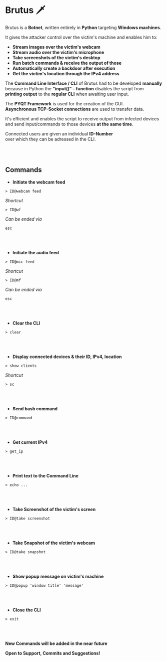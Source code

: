 # Brutus 🗡️ 

Brutus is a **Botnet**, written entirely in **Python** targeting **Windows machines**.

It gives the attacker control over the victim's machine and enables him to:

- **Stream images over the victim's webcam**
- **Stream audio over the victim's microphone**
- **Take screenshots of the victim's desktop**
- **Run batch commands & receive the output of those**
- **Automatically create a backdoor after execution**
- **Get the victim's location through the IPv4 address**

The **Command Line Interface / CLI** of Brutus had to be developed **manually**   
because in Python the **"input()" - function** disables the script from  
**printing output** to the **regular CLI** when awaiting user input.

The **PYQT Framework** is used for the creation of the GUI.   
**Asynchronous TCP-Socket connections** are used to transfer data.  

It's efficient and enables the script to receive output from infected devices  
and send input/commands to those devices **at the same time**.

Connected users are given an individual **ID-Number**  
over which they can be adressed in the CLI.

<br></br>
## Commands

- **Initiate the webcam feed**
```shell  
> ID@webcam feed 
```
_Shortcut_
```shell
> ID@wf 
``` 
_Can be ended via_
```shell
esc
```

<br></br>
- **Initiate the audio feed**
```shell  
> ID@mic feed 
```
_Shortcut_
```shell
> ID@mf
``` 
_Can be ended via_
```shell
esc
```

<br></br>
- **Clear the CLI**
```shell
> clear
```

<br></br>
- **Display connected devices & their ID, IPv4, location**
```shell
> show clients
```
_Shortcut_
```shell
> sc
```


<br></br>
- **Send bash command**
```shell
> ID@command
```

<br></br>
- **Get current IPv4**
```shell
> get_ip
```

<br></br>
- **Print text to the Command Line**
```shell
> echo ...
```

<br></br>
- **Take Screenshot of the victim's screen**
```shell
> ID@take screenshot
```

<br></br>
- **Take Snapshot of the victim's webcam**
```shell
> ID@take snapshot 
```

<br></br>
- **Show popup message on victim's machine**
```shell
> ID@popup 'window title' 'message' 
```

<br></br>
- **Close the CLI**
```shell
> exit
```
<br></br>



**New Commands will be added in the near future**

**Open to Support, Commits and Suggestions!**



